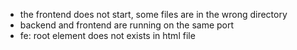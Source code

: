 - the frontend does not start, some files are in the wrong directory
- backend and frontend are running on the same port
- fe: root element does not exists in html file
